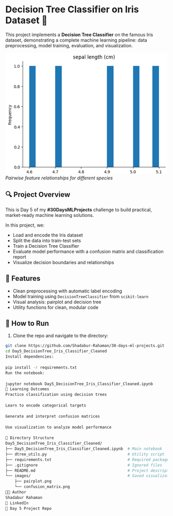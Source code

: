 # Decision Tree Classifier on Iris Dataset 🌸

This project implements a **Decision Tree Classifier** on the famous Iris dataset, demonstrating a complete machine learning pipeline: data preprocessing, model training, evaluation, and visualization.

![Pairplot](images/pair_plot_of_sepal_length.png)  
*Pairwise feature relationships for different species*

## 🔍 Project Overview

This is Day 5 of my **#30DaysMLProjects** challenge to build practical, market-ready machine learning solutions.

In this project, we:
- Load and encode the Iris dataset
- Split the data into train-test sets
- Train a Decision Tree Classifier
- Evaluate model performance with a confusion matrix and classification report
- Visualize decision boundaries and relationships

## 🧠 Features
- Clean preprocessing with automatic label encoding  
- Model training using `DecisionTreeClassifier` from `scikit-learn`  
- Visual analysis: pairplot and decision tree  
- Utility functions for clean, modular code  

## 🚀 How to Run

1. Clone the repo and navigate to the directory:
```bash
git clone https://github.com/Shadabur-Rahaman/30-days-ml-projects.git
cd Day5_DecisionTree_Iris_Classifier_Cleaned
Install dependencies:

pip install -r requirements.txt
Run the notebook:

jupyter notebook Day5_DecisionTree_Iris_Classifier_Cleaned.ipynb
🧪 Learning Outcomes
Practice classification using decision trees

Learn to encode categorical targets

Generate and interpret confusion matrices

Use visualization to analyze model performance

📁 Directory Structure
Day5_DecisionTree_Iris_Classifier_Cleaned/
├── Day5_DecisionTree_Iris_Classifier_Cleaned.ipynb  # Main notebook
├── dtree_utils.py                                   # Utility script
├── requirements.txt                                 # Required packages
├── .gitignore                                       # Ignored files
├── README.md                                        # Project description
└── images/                                          # Saved visualizations
    ├── pairplot.png
    └── confusion_matrix.png
👨‍💻 Author
Shadabur Rahaman
📎 LinkedIn
📂 Day 5 Project Repo

